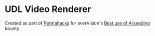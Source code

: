 # UDL Video Renderer

Created as part of [Permahacks](https://permahacks.arweave.dev/) for everVision's [Best use of Arseeding](https://web3infra.dev/docs/arseeding/introduction/lightNode/) bounty
